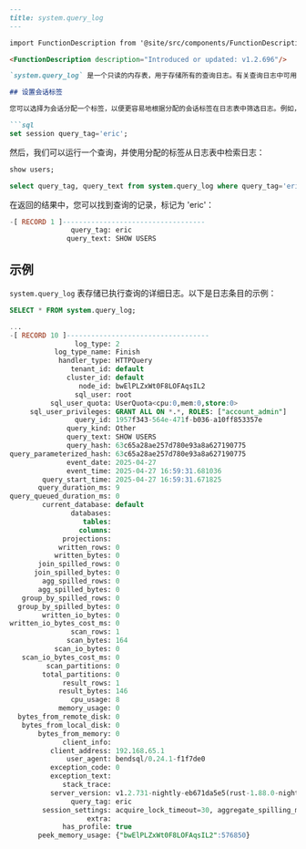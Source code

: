 ```md
---
title: system.query_log
---

import FunctionDescription from '@site/src/components/FunctionDescription';

<FunctionDescription description="Introduced or updated: v1.2.696"/>

`system.query_log` 是一个只读的内存表，用于存储所有的查询日志。有关查询日志中可用的特定字段，请参阅 [示例](#examples) 部分。

## 设置会话标签

您可以选择为会话分配一个标签，以便更容易地根据分配的会话标签在日志表中筛选日志。例如，以下代码将标签 `eric` 分配给当前会话：

```sql
set session query_tag='eric';
```

然后，我们可以运行一个查询，并使用分配的标签从日志表中检索日志：

```sql
show users;

select query_tag, query_text from system.query_log where query_tag='eric' limit 1;
```

在返回的结果中，您可以找到查询的记录，标记为 'eric'：

```sql
-[ RECORD 1 ]-----------------------------------
               query_tag: eric
              query_text: SHOW USERS
```

## 示例

`system.query_log` 表存储已执行查询的详细日志。以下是日志条目的示例：

```sql
SELECT * FROM system.query_log;
```

```sql
...
-[ RECORD 10 ]-----------------------------------
                log_type: 2
           log_type_name: Finish
            handler_type: HTTPQuery
               tenant_id: default
              cluster_id: default
                 node_id: bwElPLZxWt0F8LOFAqsIL2
                sql_user: root
          sql_user_quota: UserQuota<cpu:0,mem:0,store:0>
     sql_user_privileges: GRANT ALL ON *.*, ROLES: ["account_admin"]
                query_id: 1957f343-564e-471f-b036-a10ff853357e
              query_kind: Other
              query_text: SHOW USERS
              query_hash: 63c65a28ae257d780e93a8a627190775
query_parameterized_hash: 63c65a28ae257d780e93a8a627190775
              event_date: 2025-04-27
              event_time: 2025-04-27 16:59:31.681036
        query_start_time: 2025-04-27 16:59:31.671825
       query_duration_ms: 9
query_queued_duration_ms: 0
        current_database: default
               databases:
                  tables:
                 columns:
             projections:
            written_rows: 0
           written_bytes: 0
       join_spilled_rows: 0
      join_spilled_bytes: 0
        agg_spilled_rows: 0
       agg_spilled_bytes: 0
   group_by_spilled_rows: 0
  group_by_spilled_bytes: 0
        written_io_bytes: 0
written_io_bytes_cost_ms: 0
               scan_rows: 1
              scan_bytes: 164
           scan_io_bytes: 0
   scan_io_bytes_cost_ms: 0
         scan_partitions: 0
        total_partitions: 0
             result_rows: 1
            result_bytes: 146
               cpu_usage: 8
            memory_usage: 0
  bytes_from_remote_disk: 0
   bytes_from_local_disk: 0
       bytes_from_memory: 0
             client_info:
          client_address: 192.168.65.1
              user_agent: bendsql/0.24.1-f1f7de0
          exception_code: 0
          exception_text:
             stack_trace:
          server_version: v1.2.731-nightly-eb671da5e5(rust-1.88.0-nightly-2025-04-27T06:06:12.942159732Z)
               query_tag: eric
        session_settings: acquire_lock_timeout=30, aggregate_spilling_memory_ratio=60, auto_compaction_imperfect_blocks_threshold=25, auto_compaction_segments_limit=3, collation=utf8, compact_max_block_selection=10000, copy_dedup_full_path_by_default=0, cost_factor_aggregate_per_row=5, cost_factor_hash_table_per_row=10, cost_factor_network_per_row=50, create_query_flight_client_with_current_rt=1, data_retention_time_in_days=1, ddl_column_type_nullable=1, default_order_by_null=nulls_last, disable_join_reorder=0, disable_variant_check=0, dynamic_sample_time_budget_ms=0, efficiently_memory_group_by=0, enable_aggregating_index_scan=1, enable_analyze_histogram=0, enable_auto_fix_missing_bloom_index=0, enable_auto_vacuum=0, enable_block_stream_write=0, enable_bloom_runtime_filter=1, enable_cbo=1, enable_clickhouse_handler=0, enable_compact_after_multi_table_insert=0, enable_compact_after_write=1, enable_dio=1, enable_distributed_compact=0, enable_distributed_copy_into=1, enable_distributed_merge_into=1, enable_distributed_pruning=1, enable_distributed_recluster=0, enable_distributed_replace_into=0, enable_dphyp=1, enable_dst_hour_fix=0, enable_expand_roles=1, enable_experimental_aggregate_hashtable=1, enable_experimental_merge_into=1, enable_experimental_procedure=0, enable_experimental_queries_executor=0, enable_experimental_rbac_check=1, enable_geo_create_table=0, enable_hive_parquet_predict_pushdown=1, enable_last_snapshot_location_hint=1, enable_loser_tree_merge_sort=1, enable_materialized_cte=1, enable_merge_into_row_fetch=1, enable_new_copy_for_text_formats=1, enable_optimizer_trace=0, enable_parallel_multi_merge_sort=1, enable_parquet_page_index=1, enable_parquet_prewhere=0, enable_parquet_rowgroup_pruning=1, enable_planner_cache=1, enable_prune_cache=1, enable_prune_pipeline=1, enable_query_result_cache=0, enable_refresh_aggregating_index_after_write=1, enable_refresh_virtual_column_after_write=1, enable_replace_into_partitioning=1, enable_strict_datetime_parser=1, enable_table_lock=1, enforce_broadcast_join=0, enforce_shuffle_join=0, error_on_nondeterministic_update=1, external_server_connect_timeout_secs=10, external_server_request_batch_rows=65536, external_server_request_max_threads=256, external_server_request_retry_times=8, external_server_request_timeout_secs=180, flight_client_timeout=60, flight_connection_max_retry_times=0, flight_connection_retry_interval=1, force_aggregate_data_spill=0, force_join_data_spill=0, force_sort_data_spill=0, force_window_data_spill=0, format_null_as_str=1, geometry_output_format=GeoJSON, group_by_shuffle_mode=before_merge, group_by_two_level_threshold=20000, hide_options_in_show_create_table=1, hilbert_clustering_min_bytes=107374182400, hilbert_num_range_ids=1000, hilbert_sample_size_per_block=1000, hive_parquet_chunk_size=16384, http_handler_result_timeout_secs=60, idle_transaction_timeout_secs=14400, inlist_to_join_threshold=1024, input_read_buffer_size=4194304, join_spilling_buffer_threshold_per_proc_mb=512, join_spilling_memory_ratio=60, join_spilling_partition_bits=4, lazy_read_threshold=1000, load_file_metadata_expire_hours=24, max_block_size=65536, max_cte_recursive_depth=1000, max_execute_time_in_seconds=0, max_inlist_to_or=3, max_memory_usage=6574653440, max_push_down_limit=10000, max_query_memory_usage=0, max_result_rows=0, max_set_operator_count=18446744073709551615, max_spill_io_requests=48, max_storage_io_requests=48, max_threads=8, max_vacuum_temp_files_after_query=18446744073709551615, network_policy=, numeric_cast_option=rounding, optimizer_skip_list=, parquet_fast_read_bytes=16777216, parquet_max_block_size=8192, parse_datetime_ignore_remainder=1, persist_materialized_cte=0, prefer_broadcast_join=1, purge_duplicated_files_in_copy=0, query_flight_compression=LZ4, query_out_of_memory_behavior=throw, query_result_cache_allow_inconsistent=0, query_result_cache_max_bytes=1048576, query_result_cache_min_execute_secs=1, query_result_cache_ttl_secs=300, query_tag=eric, quoted_ident_case_sensitive=1, random_function_seed=0, recluster_block_size=1972396032, recluster_timeout_secs=43200, replace_into_bloom_pruning_max_column_number=4, replace_into_shuffle_strategy=0, sandbox_tenant=, script_max_steps=10000, short_sql_max_length=128, sort_spilling_batch_bytes=8388608, sort_spilling_memory_ratio=60, spilling_file_format=parquet, spilling_to_disk_vacuum_unknown_temp_dirs_limit=18446744073709551615, sql_dialect=PostgreSQL, statement_queue_ttl_in_seconds=15, statement_queued_timeout_in_seconds=0, storage_fetch_part_num=2, storage_io_max_page_bytes_for_read=524288, storage_io_min_bytes_for_seek=48, storage_read_buffer_size=1048576, stream_consume_batch_size_hint=0, table_lock_expire_secs=30, timezone=UTC, unquoted_ident_case_sensitive=0, use_parquet2=0, use_vacuum2_to_purge_transient_table_data=0, warehouse=, window_num_partitions=256, window_partition_sort_block_size=65536, window_partition_spilling_memory_ratio=60, window_partition_spilling_to_disk_bytes_limit=0, window_spill_unit_size_mb=256, scope: SESSION
                   extra:
             has_profile: true
       peek_memory_usage: {"bwElPLZxWt0F8LOFAqsIL2":576850}
```